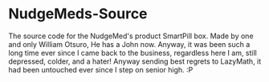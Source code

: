 # NudgeMeds-Source
The source code for the NudgeMed's product SmartPill box. Made by one and only William Otsuro, He has a John now. Anyway, it was been such a long time ever since I came back to the business, regardless here I am, still depressed, colder, and a hater! Anyway sending best regrets to LazyMath, it had been untouched ever since I step on senior high. :P
